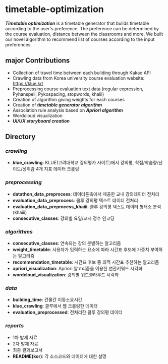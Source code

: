 <h1> timetable-optimization </h1>
<b><i>Timetable optimization</i></b> is a timetable generator that builds timetable according to the user's preference. The preference can be determined by the course evaluation, distance between the classrooms and more. We built our novel algorithm to recommend list of courses according to the input preferences.
<br>

<h2> major Contributions </h2>

- Collection of travel time between each building through Kakao API
- Crawling data from Korea university course evaluation website: https://klue.kr/
- Preprocessing course evaluation text data (regular expression, Pyhanspell, Pykospacing, stopwords, khaiii)
- Creation of algorithm giving weights for each courses
- Creation of **_timetable generator algorithm_**
- Association rule analysis based on **_Apriori algorithm_**
- Wordcloud visualization
- **_UI/UX storyboard creation_**

<h2> Directory </h2>

### _crawling_
- **klue_crawling**: KLUE(고려대학교 강의평가 사이트)에서 강의평, 학점/학습량/난이도/성취감 4개 지표 데이터 크롤링

### _preprocessing_
- **datathon_data_preprocess**: 데이터톤측에서 제공한 교내 강의데이터 전처리
- **evaluation_data_preprocess**: 클루 강의평 텍스트 데이터 전처리
- **evaluation_data_preprocess_khaiii**: 클루 강의평 텍스트 데이터 형태소 분석 (khaiii)
- **consecutive_classes**: 강의별 요일/교시 정수 인코딩

### _algorithms_
- **consecutive_classes**: 연속되는 강의 분별하는 알고리즘
- **weight_timetable**: 사용자가 입력하는 요소에 따라 시간표 후보에 가중치 부여하는 알고리즘
- **recommendation_timetable**: 시간표 후보 중 최적 시간표 추천하는 알고리즘
- **apriori_visualization**: Apriori 알고리즘을 이용한 연관키워드 시각화
- **wordcloud_visualization**: 강의별 워드클라우드 시각화

### _data_
- **building_time**: 건물간 이동소요시간
- **klue_crawling**: 클루에서 웹 크롤링한 데이터
- **evaluation_preprocessed**: 전처리한 클루 강의평 데이터

### _reports_
- 1차 발제 자료
- 2차 발제 자료
- 최종 결과보고서
- **README(kor)**: 각 소스코드와 데이터에 대한 설명
